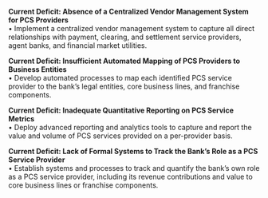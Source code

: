 **Current Deficit: Absence of a Centralized Vendor Management System for PCS Providers**  
• Implement a centralized vendor management system to capture all direct relationships with payment, clearing, and settlement service providers, agent banks, and financial market utilities.

**Current Deficit: Insufficient Automated Mapping of PCS Providers to Business Entities**  
• Develop automated processes to map each identified PCS service provider to the bank’s legal entities, core business lines, and franchise components.

**Current Deficit: Inadequate Quantitative Reporting on PCS Service Metrics**  
• Deploy advanced reporting and analytics tools to capture and report the value and volume of PCS services provided on a per-provider basis.

**Current Deficit: Lack of Formal Systems to Track the Bank’s Role as a PCS Service Provider**  
• Establish systems and processes to track and quantify the bank’s own role as a PCS service provider, including its revenue contributions and value to core business lines or franchise components.
